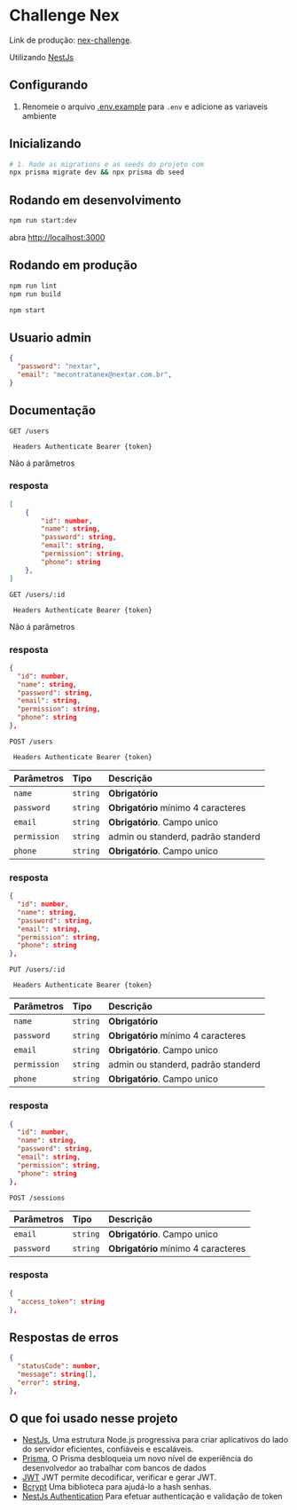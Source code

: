 # Challenge Nex

Link de produção: [nex-challenge](https://nex-challenge.herokuapp.com).

Utilizando [NestJs](https://nestjs.com/)

## Configurando

1. Renomeie o arquivo [.env.example](.env.example) para `.env` e adicione as variaveis ambiente

## Inicializando

```sh
# 1. Rode as migrations e as seeds do projeto com
npx prisma migrate dev && npx prisma db seed
```

## Rodando em desenvolvimento

```sh
npm run start:dev

```
abra [http://localhost:3000](http://localhost:3000)

## Rodando em produção

```sh
npm run lint
npm run build

npm start
```

## Usuario admin

```json
{
  "password": "nextar",
  "email": "mecontratanex@nextar.com.br",
}
```

## Documentação


```http
GET /users
```

```http
 Headers Authenticate Bearer {token}
```

Não á parâmetros

### resposta

```json
[
	{
		"id": number,
		"name": string,
		"password": string,
		"email": string,
		"permission": string,
		"phone": string
	},
]
```

```http
GET /users/:id
```

```http
 Headers Authenticate Bearer {token}
```

Não á parâmetros

### resposta

```json
{
  "id": number,
  "name": string,
  "password": string,
  "email": string,
  "permission": string,
  "phone": string
},
```

```http
POST /users
```

```http
 Headers Authenticate Bearer {token}
```

| Parâmetros | Tipo | Descrição |
| :--- | :--- | :--- |
| `name` | `string` | **Obrigatório** |
| `password` | `string` | **Obrigatório** mínimo 4 caracteres |
| `email` | `string` | **Obrigatório**. Campo unico |
| `permission` | `string` | admin ou standerd, padrão standerd |
| `phone` | `string` | **Obrigatório**. Campo unico |

### resposta

```json
{
  "id": number,
  "name": string,
  "password": string,
  "email": string,
  "permission": string,
  "phone": string
},
```

```http
PUT /users/:id
```

```http
 Headers Authenticate Bearer {token}
```

| Parâmetros | Tipo | Descrição |
| :--- | :--- | :--- |
| `name` | `string` | **Obrigatório** |
| `password` | `string` | **Obrigatório** mínimo 4 caracteres |
| `email` | `string` | **Obrigatório**. Campo unico |
| `permission` | `string` | admin ou standerd, padrão standerd |
| `phone` | `string` | **Obrigatório**. Campo unico |

### resposta

```json
{
  "id": number,
  "name": string,
  "password": string,
  "email": string,
  "permission": string,
  "phone": string
},
```

```http
POST /sessions
```

| Parâmetros | Tipo | Descrição |
| :--- | :--- | :--- |
| `email` | `string` | **Obrigatório**. Campo unico |
| `password` | `string` | **Obrigatório** mínimo 4 caracteres |

### resposta

```json
{
  "access_token": string
},
```

## Respostas de erros

```json
{
  "statusCode": number,
  "message": string[],
  "error": string,
},
```

## O que foi usado nesse projeto

- [NestJs](https://nestjs.com/), Uma estrutura Node.js progressiva para criar aplicativos do lado do servidor eficientes, confiáveis ​​e escaláveis.
- [Prisma](https://www.prisma.io/), O Prisma desbloqueia um novo nível de experiência do desenvolvedor ao trabalhar com bancos de dados
- [JWT](https://jwt.io/) JWT permite decodificar, verificar e gerar JWT.
- [Bcrypt](https://github.com/kelektiv/node.bcrypt.js) Uma biblioteca para ajudá-lo a hash senhas.
- [NestJs Authentication](https://docs.nestjs.com/security/authentication) Para efetuar authenticação e validação de token

